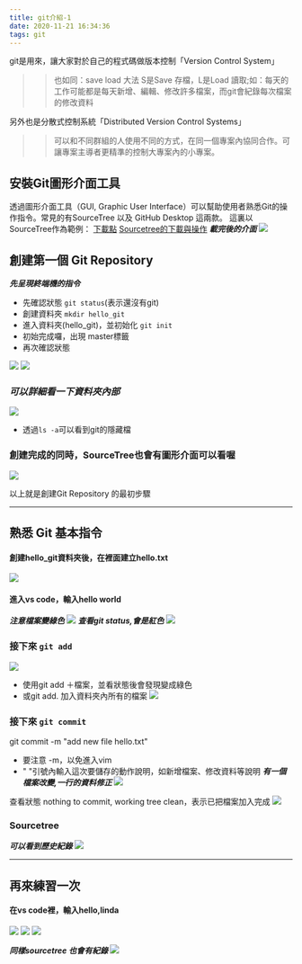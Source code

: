 ```yaml
---
title: git介紹-1
date: 2020-11-21 16:34:36
tags: git 
---
```

git是用來，讓大家對於自己的程式碼做版本控制「Version Control System」
>>也如同：save load 大法
 S是Save 存檔，L是Load 讀取;如：每天的工作可能都是每天新增、編輯、修改許多檔案，而git會紀錄每次檔案的修改資料

另外也是分散式控制系統「Distributed Version Control Systems」
>>可以和不同群組的人使用不同的方式，在同一個專案內協同合作。可讓專案主導者更精準的控制大專案內的小專案。

## 安裝Git圖形介面工具
透過圖形介面工具（GUI, Graphic User Interface）可以幫助使用者熟悉Git的操作指令。常見的有SourceTree 以及 GitHub Desktop 這兩款。
這裏以SourceTree作為範例：
[下載點](https://www.sourcetreeapp.com/)
[Sourcetree的下載與操作](https://ithelp.ithome.com.tw/articles/10206852)
  ***載完後的介面***
![](https://i.imgur.com/04TzJ0s.png)

## 創建第一個 Git Repository
 ***先呈現終端機的指令***

* 先確認狀態 `git status`(表示還沒有git)
* 創建資料夾 `mkdir hello_git`
* 進入資料夾(hello_git)，並初始化 `git init`
* 初始完成囉，出現 master標籤
* 再次確認狀態

![](https://i.imgur.com/kneVHZx.png)
![](https://i.imgur.com/URJ3bOu.png)


### ***可以詳細看一下資料夾內部***
![](https://i.imgur.com/hT0CUMo.png)
* 透過`ls -a`可以看到git的隱藏檔

### 創建完成的同時，SourceTree也會有圖形介面可以看喔
![](https://i.imgur.com/59As6HT.png)

以上就是創建Git Repository 的最初步驟

--- 

## 熟悉 Git 基本指令 
#### 創建hello_git資料夾後，在裡面建立hello.txt
![](https://i.imgur.com/SD39uTZ.png)

#### 進入vs code，輸入hello world 
  ***注意檔案變綠色***
![](https://i.imgur.com/bdKBKX3.png)
 ***查看git status,會是紅色***
 ![](https://i.imgur.com/vjDWNJh.png)

### 接下來 `git add`
 ![](https://i.imgur.com/PSUh7Zc.png)
* 使用git add ＋檔案，並看狀態後會發現變成綠色
* 或git add. 加入資料夾內所有的檔案
![](https://i.imgur.com/dtVWtYp.png)


### 接下來 `git commit`
git commit -m "add new file hello.txt"
* 要注意 -m，以免進入vim
* " "引號內輸入這次要儲存的動作說明，如新增檔案、修改資料等說明
***有一個檔案改變,一行的資料修正***
![](https://i.imgur.com/8O82KJE.png)

查看狀態
 nothing to commit, working tree clean，表示已把檔案加入完成
![](https://i.imgur.com/V8fUljG.png)

### Sourcetree
 ***可以看到歷史紀錄***
![](https://i.imgur.com/OUFvghP.png)

---

## 再來練習一次
#### 在vs code裡，輸入hello,linda
![](https://i.imgur.com/IA3JOLy.png)
![](https://i.imgur.com/Emcv1oF.png)
![](https://i.imgur.com/gH1cFEV.png)

***同樣sourcetree 也會有紀錄***
![](https://i.imgur.com/57n8uaP.png)
